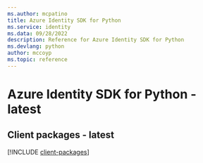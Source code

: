 ```yaml
---
ms.author: mcpatino
title: Azure Identity SDK for Python
ms.service: identity
ms.data: 09/28/2022
description: Reference for Azure Identity SDK for Python
ms.devlang: python
author: mccoyp
ms.topic: reference
---
```

# Azure Identity SDK for Python - latest

## Client packages - latest
[!INCLUDE [client-packages](identity-client-index.md)]